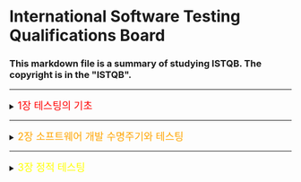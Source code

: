 # International Software Testing Qualifications Board

### This markdown file is a summary of studying ISTQB. The copyright is in the "ISTQB".

---
<details>
<summary> 
<font size="4em" color="red">
1장 테스팅의 기초
</font>
</summary>
<div>


<details>
<summary> 1.1 테스팅이란 무엇인가 ? </summary>
<div>

---
## 1.1 테스팅이란 무엇인가?
#### 품질을 평가하고, 운영 중 소프트웨어 장애의 발생 가능성을 줄이는 방법.
#### 다양한 활동을 포함하는 프로세스이며 테스트 실행(결과 확인 포함)은 그 많은 활동 중 하나일 뿐이다.
#### 동적 테스팅?
  - 테스트 대상 컴포넌트나 시스템을 실행하는 테스팅
#### 정적 테스팅?
  - 테스트 대상 컴포넌트나 시스템을 실행하지 않는 테스팅
#### 테스팅은 요구사항, 사용자 스토리, 그 외 명세의 베리피케이션(verification)에만 국한된 활동이 아니다.

---
### 1.1.1 목적
- 요구사항, 사용자 스토리, 설계 소스 코드 등과 같은 작업 산출물 평가에 의한 결함 예방
- 명시된 모든 요구사항이 충족되었는지 검증
- 테스트 대상의 완성 여부 확인과 사용자와 기타 이해관계자의 기대치대로 동작하는지 확인
- 테스트 대상의 품질 수준에 대한 자신감 획득
- 부적절한 소프트웨어 품질의 리스크 레벨 감소로 장애와 결함을 발견
- 이해관계자가 테스트 대상의 품질 수준을 결정하는 데에 필요한 충분한 정보 제공
- 계약/법률/규제 요구사항이나 표준의 준수 및 테스트 대상이 이러한 요구사항이나 표준을 준수하는지 확인

#### 참고
- 현재의 테스트 레벨과 사용하는 소프트웨어 개발 수명주기 모델에 따라 달라질 수 있다.
  - 목적
    - 컴포넌트 테스팅의 목적 중 하나는 내재되어 있는 결함을 최대한 조기에 가능한 많이 식별하고 수정하는 것일 수 있다.
    - 코드 커버리지를 높이는 것일 수도 있다.
    - 인수 테스팅의 주요 목적 중 하나는 시스템이 기대한 대로 동작하는지, 또 요구사항을 충족하는지 확인하는 것일 수 있다.
    - 특정 시점에 시스템을 배포하는 것에 대한 리스크 정보를 이해관계자에게 제공하는 것일 수 있다.

---
### 1.1.2 테스팅 vs 디버깅
#### 디버깅
- 소프트웨어 결함으로 인한 장애의 원인을 찾고 분석해서 수정하는 개발 활동
- 이후 실행되는 확인 테스팅에서 결함을 제대로 수정했는지 확인한다.
- 테스터가 초기 테스트와 마지막 확인 테스트를 담당하고 개발자는 디버깅 관련 컴포넌트 및 컴포넌트 통합 테스팅을 수행한다.
- 애자일 개발 및 소프트웨어 수명주기 모델에서는 디버깅과 컴포넌트 테스팅에 관여하기도 한다.

</div>
</details>

<details>
<summary> 1.2 테스팅이 왜 필요한가 ? </summary>
<div>

## 1.2 테스팅이 왜 필요한가 ?
#### 결함을 발견하고 또 발견된 결함을 수정하는 것은 컴포넌트나 시스템 품질에 기여하는 것이다.

#### 소프트웨어 테스팅이 계약/법적 요구사항이나 특정 산업 표준을 만족하기 위해 필요할수 있다.

---
### 1.2.1 성공을 위한 테스팅의 기여
- 적절한 테스트 기법을 적절한 테스트 전문성을 가지고 적절한 테스트 레벨과 개발 생명주기 단계에 적용하면, 소프트웨어와 시스템이 그런 문제를 안고 배포되는 경우를 줄일 수 있다.

---
### 1.2.2 품질 보증과 테스팅
#### 품질보증(QA)과 테스팅을 혼용해서 사용하는 경우가 많은데 어느정도 연관성이 존재하지만, 다른 개념이다.

#### 품질보증(QA)
- 적절한 품질 수준에 달성했는지 확신을 얻기 위해 적절한 프로세스를 준수하도록 하는 것에 초점을 두고 있다.
- 프로세스를 따를 경우, 해당 프로세스를 바탕으로 생성되는 작업 산출물의 품질은 더 월등한 경우가 많으며, 높은 작업 산출물 품질은 결함 예방에 도움이 된다.
- 결함의 원인을 찾아서 제거하기 위한 근본 원인 분석의 활용과 회고 회의의 결과를 적절하게 적용해서 프로세스를 개선하는 것도 중요한 사항들이다.
- 전반적인 프로세스의 올바른 수행 여부에 관심을 가지기 때문에 올바른 테스팅의 적용에도 관심을 가진다.

#### 테스팅 활동
- 전반적인 소프트웨어 개발 및 유지보수 프로세스의 일부이다.

---
### 1.2.3 오류, 결함, 장애
#### 요구사항을 도출하면서 범해진 오류는 요구사항 결함이 되며, 이런 결함은 프로그램 작성 시 오류를 일으켜 결국 코드 결함의 원인이 된다.

#### 대표적인 오류 발생 원인
- 시간적인 압박
- 사람의 실수
- 경험이나 기술 부족
- 프로젝트 참여자 간의 의사소통 문제
- 코드, 설계, 아키텍쳐의 복잡성, 사용하는 기술의 복잡도
- 시스템 내/외부 인터페이스 이해 부족이나 그 수가 많은 경우
- 새롭고 익숙하지 않은 기술

#### 장애는 코드 결함뿐만 아니라 환경 조건으로 인해 발생할 수 있다.
#### 테스트 결과가 기대한 것과 다르다고해서 무조건 장애가 있다고 볼 수 없다.

---
### 1.2.4 결함, 근본 원인, 결과
#### 결함의 근본원인은 해당 결함을 만들어낸 최초의 행동이나 조건을 말한다.
- 결함을 분석함으로써 근본 원인을 찾을 수 있으며, 차후 유사한 결함의 발생 가능성을 낮출 수 있다.
- 단 한 줄의 잘못된 코드로 인한 이자 지급 오류는 소비자 불만을 초래한다.
- 결함은 코드에 포함된 잘못된 계단식으며, 그것은 원인이 되는 최초 결함은 사용자 스토리의 모호성이다.

</div>
</details>


<details>
<summary> 1.3 테스팅의 7가지 원리</summary>
<div>

## 1.3 테스팅의 7가지 원리

---
### 1.3.1 테스팅은 결함이 존재함을 밝히는 활동이지, 결함이 없음을 밝히는 활동이 아니다.
- 테스팅은 소프트웨어에 발견되지 않은 결함의 존재 가능성을 줄일 수 있지만, 결함이 전혀 발견되지 않았다하더라도 해당 소프트웨어가 완벽하다는 뜻은 아니다.

---
### 1.3.2 완벽한 테스팅은 불가능하다.
- 완벽하게 테스트하고자 하기보다는 리스크 분석과 우선순위를 토대로한 테스트에 노력을 집중하는 것이 좋다.

---
### 1.3.3 조기 테스팅으로 시간과 비용을 절약할 수 있다.
- 초기부터 시작하는 테스팅을 시프트 레프트라고도 부른다.
- 소프트웨어 수명주기 초기부터 테스팅을 함으로써 나중에 큰 비용이 동반되는 수정을 줄이거나 없앨 수 있다.

---
### 1.3.4 결함은 집중된다.
- 예상 결함 집중 영역과 테스트와 운영 중 실제로 관측한 결함 집중 영역은 리스크 분석의 주요 입력값으로 사용된다.

---
### 1.3.5 살충제 패러독스에 유의하라
- 같은 테스트를 계속해서 반복 실행한다면, 결국 해당 테스트로는 결함을 더 이상 발견할 수 없게 된다.
  (살충제를 계속 사용하다 보면 결국 해충을 잡지 못하듯, 테스트도 반복하다 보면 결국 결함을 더 이상 찾지 못하게 된다.)
- 자동 리그레션 테스팅의 경우 리그레션 결함이 적다는 것을 의미할 수도 있다.

---
### 1.3.6 테스팅은 정황에 의존적이다.
- 테스팅은 정황에 따라 다르게 진행된다.
  - ex) 안전 최우선 산업에서 사용하는 제어 소프트웨어는 e-commerce 모바일 앱과는 다르게 테스트한다.
- 애자일 프로젝트에서는 테스팅은 순차적 소프트웨어 개발 수명주기 프로젝트에서의 테스팅과는 다르게 진행한다.

---
### 1.3.7 오류 부재는 궤변이다.
- 원리 1, 2에서 알 수 있듯이 원리 7은 불가능하다.
- 단순히 많은 결함을 발견하고 고쳤다고해서 시스템의 성공이 보장된다고 생각하는 것은 궤변(잘못된 믿음)이다.

</div>
</details>

<details>
<summary> 1.4 테스트 프로세스 </summary>
<div>

## 1.4 테스트 프로세스

### 정의: 설정한 목적의 달성 가능성을 높여주는 공통적인 테스트 활동 세트
- 주어진 상황에 맞는 구체적인 소프트웨어 테스트 프로세스는 다양한 변수에 따라 결정된다.

### 1.4.1 정황에 따른 테스트 프로세스
#### 조직의 테스트 프로세스에 영향을 줄 수 있는 정황 요소
- 사용 중인 소프트웨어 개발 수명주기 모델과 프로젝트 방법론
- 적용하고자 하는 테스트 레벨과 테스트 유형
- 제품 및 프로젝트 리스크
- 비지니스 도메인
- 다음과 같은 운영상의 제약사항
  - 예산과 자원
  - 일정
  - 복잡도
  - 계약 및 규제 요구사항
- 운영 정책과 프랙티스
- 준수해야 하는 내부 및 외부 표준

#### 테스트 프로세스의 일반적인 요소
- 테스트 활동과 작업
- 테스트 작업 산출물
- 테스트 베이시스와 테스트 작업 산출물 간의 추적성

#### 테스트 레벨과 유형에 상관없이, 테스트 베이시스에 대한 측정 가능한 커버리지 조건이 설정되어 있으면 매우 유용하다.
#### 커버리지 조건은 소프트웨어 테스트의 목적 달성 여부를 보여주는 활동의 주요 성능 지표(KPI, key performance indicator)로 사용하기 용이하다.

---
### 1.4.2 테스트 활동과 작업

#### 테스트 프로세스를 구성하는 주요 활동
- **테스트 계획**
  - 테스팅의 목적과 정황으로 인한 제약 사항을 고려해 테스트 목적을 달성하기 위해 필요한 접근법을 정의하는 활동을 포함한다.

- 테스트 모니터링과 제어
  - 테스트 모니터링: 테스트 계획에 정의된 테스트 모니터링 메트릭을 활용해 실제 진행 상황을 계획한 진척 상황과 지속적으로 비교하는 활동을 말한다.
  - 테스트 제어: 시간이 지나면서 업데이트될 수 있는 테스트 계획의 목적 달성을 위해 필요한 활동을 수행하는 것이다.
  - 특정 테스트 레벨에서 이루어진 테스트 실행의 종료 조건 평가
    - 명시된 커버리지 조건 대비 테스트 결과와 로그 확인
    - 테스트 결과와 로그를 기반으로 컴포넌트나 시스템의 품질 수준 평가
    - 추가 테스트 필요 여부 결정

- **테스트 분석**
  - 테스트 가능한 기능과 연관된 테스트 컨디션을 식별하기 위해 테스트 베이시스를 분석한다. 
  - 즉, 테스트 분석은 측정 가능한 커버리지 조건의 측면에서 "무엇을 테스트할지"를 결정하는 것이다.
  - 테스트 분석 주요 활동
    - 고려 중인 테스트 레벨에 적합한 테스트 베이시스 평가
    - 테스트 베이시스와 테스트 항목을 평가해서 다양한 형태의 결함 식별
    - 테스트할 기능과 기능 세트 식별
    - 테스트 베이시스를 평가하고 기능, 비기능, 구조 특성, 기타 비즈니스 기술 요소, 리스크 수준 등을 고려해서 각 기능에 대한 테스트 컨디션의 정의 및 우선순위 선정
    - 테스트 베이시의 개별 요소와 연관된 테스트 컨디션 간의 양방향 추적성 포착
  - 블랙박스, 화이트박스, 경험 기반 기법을 적용하면 주요 테스트 컨디션의 누락을 방지하고 더 정확하고 정밀한 테스트 컨디션 도출에 도움이 될 수 있다.
  - 분석의 결과로 테스트 차터의 테스트 목적으로 사용할 테스트 컨디션이 생성되는 경우도 있다.
  - 결함 식별은 큰 잠재적 이점이다.

- **테스트 설계**
  - 테스트 컨디션 기반으로 상위 수준 테스트 케이스, 상위 테스트 케이스 세트, 기타 테스트웨어를 생성한다.
  - 테스트 분석은 "무엇을 테스트할 것인가?"라는 질문에 답변하는 반면, 테스트 설계는 "어떻게 테스트할 것인가?"를 다루게 된다.

  - 주요 활동
    - 테스트 케이스와 테스트 케이스 세트 설계 및 우선순위 선정
    - 테스트 컨디션과 테스트케이스에 필요한 테스트 데이터 식별
    - 테스트 환경 설계와 필요한 인프라 및 도구 식별
    - 테스트 베이시스, 테스트 컨디션, 테스트 케이스 간의 양방향 추적성 설명

- **테스트 구현**
  - 테스트 구현 중 테스트 실행에 필요한 테스트웨어를 생성하고 완성하며, 테스트 케이스를 배치해서 테스트 프로시저를 만드는 것도 여기에 포함된다.
  - 테스트 구현은 "테스트를 실행하기 위해 필요한 모든 것이 갖춰져 있는가?"라는 질문에 답하는 활동이다.
  
  - 주요 활동
    - 테스트 프로시저의 개발과 우선순위 선정, 가능하다면 자동 테스트 스크립트 생성
    - 테스트 프로시저와 (있다면) 자동 테스트 스크립트로부터 테스트 스위트(test suite) 생성
    - 효과적인 테스트 실행이 가능하도록 테스트 스위트를 테스트 실행 일정 내에 배치 (5.2.4 절 참조)
    - 테스트 환경 구축, 가능하다면 테스트 하네스(test harness), 서비스 가상 현실화, 시뮬레이터, 기타 인프라 항목까지, 또 필요한 모든 사항을 제대로 구현했는지 확인
    - 테스트 데이터를 준비하고, 테스트 환경에 제대로 입력했는지 확인
    - 테스트 베이시스, 테스트 컨디션, 테스트 케이스, 테스트 프로시저, 테스트 스위트 서로 간의 양방향 추적성 검증과 업데이트 (1.4.4 절 참조)

  - 테스트 설계와 테스트 구현 작업은 합쳐지는 경우가 많다.
  - 탐색적 테스팅과 기타 경험 기반 테스팅 유형에서 테스트 설계와 구현이 테스트 실행의 일부로 이루어지거나 기록될 수 있다. 탐색적 테스팅은 테스트 분석에서 생성되는 테스트 차터를 기반으로 이루어질 수 있으며, 탐색적 테스트는 설계되고 구현되면서 바로 실행된다 (4.4.2 절 참조)

- **테스트 실행**
  - 테스트 스위트를 테스트 실행 일정에 따라 실행한다.
  - 주요 활동
    - 테스트 항목, 테스트 대상, 테스트 도구, 테스트웨어 등의 고유번호와 버전 기록
    - 테스트를 수동으로 혹은 테스트 실행 도구를 활용해서 실행
    - 기대 결과와 실제 결과 비교
    - 이상 현상을 분석해 원인 파악
    - 관찰한 장애를 기반으로 결함 보고
    - 테스트 실행 결과 기록
    - 이상 현상 때문에 취득한 활동의 결과로 인해 또는 계획된 테스팅의 일부로 테스트 활동 반복
    - 테스트 베이시스, 테스트 컨디션, 테스트 케이스, 테스트 프로시저, 테스트 결과 간의 양방향 추적성 검증과 업데이트

- **테스트 완료**
  - 완료한 테스트 활동에서 데이터를 수집해서 경험, 테스트웨어, 기타 관련 정보를 축적하는 활동이다.
  - 소프트웨어 시스템을 릴리스 했을 때, 테스트 프로젝트를 완료했을 때, 애자일 반복주기가 끝났을 때, 특정 테스트 레벨을 완료했을 때, 또는 유지보수 릴리스를 완료했을 때와 같은 프로젝트 마일스톤 시점에서 일어난다.
  - 주요 활동
    - 모든 결함 보고 처리를 완료했는지, 테스트 실행 후 해결되지 않은 모든 결함에 대해 수정 요청서 또는 프로젝트 백로그 항목을 생성했는지 확인
    - 이해관계자에게 전달할 테스트 요약 보고서 생성
    - 차후 재사용을 위해 테스트 환경, 테스트 인프라, 기타 테스트웨어의 마무리 및 보관
    - 테스트웨어를 유지보수팀, 다른 프로젝트팀, 그것을 활용할 수 있는 기타 이해관계자 등에게 인계
    - 완료한 테스트 활동을 통해 얻은 교훈을 분석해서 향후 반복주기, 릴리스, 또는 프로젝트를 위해 수정해야 하는 사항 판단
    - 테스트 프로세스 성숙도 개선을 위해 수집된 정보 활용

---
### 1.4.3 테스트 작업 산출물
#### 테스트 계획 작업 산출물
- 지속적, 장기적으로 생성되는 테스트 진행 현황 보고서와 다양한 테스트 완료 마일스톤에서 생성되는 테스트 요약 보고서와 같은 여러 형태의 테스트 보고서를 포함한다.
- 모든 테스트 보고서는 작성일 기준 테스트 진행 상황 관련 필요한 정보를 독자에게 제공해야 한다. (테스트 실행 결과가 나오면 그것에 대한 요약도 포함해야 한다.)
- 테스트 모니터링과 제어 작업 산출물은 작업 완료, 리소스 할당과 사용, 공수 등과 같이 프로젝트 관리에서 관심을 가지는 사항에 대해서도 다루어야 한다.
- 5.3 절에서 상세히 다루고 있다.

#### 테스트 분석 작업 산출물
- 이상적으로는 각 테스트 컨디션과 그것이 커버하는 테스트 베이시스 요소와의 양방향 추적성이 성립되어 있어야 한다.
- 탐색적 테스팅에서는 테스트 분석 중 테스트 차터를 생성할 수 있다.
- 테스트 분석에서 테스트 베이시스의 결함을 발견, 보고할 수 있다.

#### 테스트 설계 작업 산출물
- 테스트 분석에서 정의한 테스트 컨디션을 실행할 수 있는 테스트 케이스와 테스트 케이스 세트가 만들어진다.
- 이상적으로는 각각의 테스트 케이스와 그것이 커버하는 테스트 컨디션 간의 양방향 추적성이 성립되어 있어야 한다.
- 결과물
  - 필요한 테스트 데이터의 설계나 식별
  - 테스트 환경 설계
  - 인프라와 도구의 식별

#### 테스트 구현 작업 산출물
- 산출물
  - 테스트 프로시저와 이 프로시저의 배열
  - 테스트 스위트
  - 테스트 실행 일정

- 이상적인 상황에서는 테스트 구현이 끝나면, 테스트 케이스와 테스트 컨디션을 통해 테스트 프로시저와 테스트 베이시스
개별 요소 간의 양방향 추적성을 확인함으로써 테스트 계획에서 정의한 커버리지 조건의 달성 여부를 확인할 수 있다.
- 테스트 구현이 도구를 사용하거나 도구로 생성되는 작업 산출물을 포함하는 경우도 있다.
- 테스트 구현의 결과로 테스트 데이터와 테스트 환경을 구현 및 검증할 수도 있다.
- 테스트 데이터는 테스트 케이스의 입력값과 기대 결과값에 확정값을 할당하는 데 사용한다.
  (해당 값의 사용에 대한 세부적인 지침으로 이렇게 확정된 값은 상위 수준 테스트 케이스를 실행 가능한 하위 수준 테스트 케이스로 변화시킨다.
  테스트 대상의 다른 릴리스에 대해 같은 상위 수준 테스트 케이스를 실행할 경우 다른 테스트 데이터를 사용할 수 있다. 확정된 데이터에 대한 확정 기대 결과값은 테스트 오라클을 통해 식별할 수 있다.)
- 테스트 분석에서 정의한 테스트 컨디션은 테스트 구현 중 추가로 개선할 수 있다.

#### 테스트 실행 작업 산출물
- 산출물
  - 개별 테스트 케이스나 테스트 프로시저의 상태에 대한 문서
  - 결함 보고서
  - 테스팅에 사용한 테스트 항목, 테스트 대상, 테스트 도구, 테스트웨어 등에 대한 문서

- 이상적인 상황에서는, 테스트 실행이 끝나면 연관된 테스트 프로시저와의 양방향 추적성을 활용해서 테스트 베이시스 개별 요소의 상태에 대해 판단하고 보고할 수 있다.
- 커버리지 조건 충족 여부를 검증할 수 있으며, 테스트 결과를 이해관계자가 이해할 수 있는 형태로 보고할 수 있다.

#### 테스트 완료 작업 산출물
- 산출물
  - 테스트 요약 보고서
  - 차후 프로젝트나 반복주기의 개선을 위한 액션 아이템
  - 수정 요청서 혹은 제품 백로그 항목
  - 완성된 테스트웨어 등

---
### 1.4.4 테스트 베이시스와 테스트 작업 산출물 간의 추적성
#### 테스트 작업 산출물과 그 작업 산출물의 명칭은 매우 다양하다.
#### 비록 그렇다하더라도 효과적인 테스트 모니터링과 제어를 구현하기 위해서는 테스트 프로세스 전반에 걸쳐 테스트 베이시스의 개별 요소 및 해당 요소와 연관된 다양한 테스트 작업 산출물 간의 추적성을 확립하고 유지하는 것이 중요하다.
#### 좋은 추적성은 커버리지에 대한 평가를 가능하게 할 뿐만 아니라 아래와 같은 장점도 제공한다.
- 수정으로 인한 영향 평가
- 테스팅에 대한 감시
- IT 통제 조건 충족
- 테스트 베이시스 개별 요소의 상태에 대한 정보를 포함함으로써 테스트 진행 상황 보고서와 테스트 요약 보고서를 좀 더 쉽게 이해할 수 있다.
- 테스팅의 기술적인 내용을 이해관계자가 이해할 수 있는 형태로 전달한다.
- 비즈니스 목표 대비 제품 품질, 프로세스 역량, 프로젝트 진행 상황 등을 평가할 수 있는 정보를 제공한다.

</div>
</details>


<details>
<summary> 1.5 테스팅의 심리학 </summary>
<div>

## 1.5 테스팅의 심리학
### 소프트웨어 테스팅을 포함한 소프트웨어 개발은 사람이 하는 일이다.
### 따라서, 인간 심리학은 소프트웨어 테스팅에 중요한 영향을 미친다.

---
### 1.5.1 인간 심리학과 테스팅
#### 테스터와 테스트 관리자는 결함, 장애, 테스트 결과, 테스트 진행 상황, 리스크 등을 효과적으로 전달하기 위해, 또는 동료와 긍정적인 관계를 구축하기 위해 좋은 대인 관계 기술을 가질 필요가 없다.

#### 의사 소통을 더 잘할 수 있는 방법에 대한 예제
- 다툼 보다는 협력
- 테스팅의 이점을 강조
- 테스트 결과와 기타 발견 사항을 중립적이면서 사실에 기반을 둔 방법으로 전달해야 한다.
- 결함이 발생한 항목을 제작한 사람을 비판해서는 안 된다.
- 객관적이고 사실에 기반을 둔 결함 보고서와 리뷰 결과서를 작성하라
- 상대방이 어떤 느낌을 받을지, 또 해당 정보에 대해 부정적으로 반응하는 이유가 뭔지를 이해하려고 해야 한다.
- 상대방이 전달받을 내용을 이해했는지, 또 반대로 상대방이 하고자 하는 말을 제대로 이해했는지 확인하라.

#### 테스터는 개인의 성향은 최대한 배제하고 이런 목표와 부합하려고 하는 자세가 매우 중요하다.

---
### 1.5.2 테스터와 개발자의 사고방식
#### 테스팅의 목적은 제품에 대한 벨리데이션과 베리피케이션, 릴리스 전 결함 발견 등으로 다양한데, 목적이 다르기 때문에 필요한 사고 방식도 다르다. 이런 사고방식을 적절히 조합해서 사용하면 더 높은 수준의 제품 품질을 달성할 수 있다.

#### 테스터는 호기심, 전문적 비평(professional pessimism) 능력, 비판적 시각, 세밀한 것에 주목하는 태도, 긍정적인 의사소통과 관계 수립에 대한 동기 등의 사고방식을 가지고 있어야 한다. 이 테스터의 사고방식은 테스터가 경험을 쌓아감에 따라 점차 확대되고 성숙해지는 경향을 가지고 있다.

#### 개발자의 사고방식에도 테스터의 사고방식과 같은 요소가 일부 있을 수 있지만, 성공적인 개발자는 해결책을 설계하고 구축하는 데 더 관심을 기울이며 그런 해결책에 무슨 문제가 있는 지에 대해 관심을 가지는 경우는 많지 않다. 또한 확증 편향때문에 자신이 만든 오류에 대해 인지하기 어렵다.

</div>
</details>

</div>
</details>

---
<details>
<summary>
<font size="4em" color="orange">
2장 소프트웨어 개발 수명주기와 테스팅
</font>
</summary>
<div>


<details>
<summary> 2.1 소프트웨어 개발 수명주기 모델 </summary>
<div>

---
## 2.1 소프트웨어 개발 수명주기 모델
### 2.1.1 소프트웨어 개발과 소프트웨어 테스팅
#### 소프트웨어 개발 수명주기 모델을 잘 이해하는 것은 테스터의 중요한 역할이다 !

#### 소프트웨어 개발 수명주기 모델에 적용하기 좋은 테스팅의 특성
- 모든 개발 활동은 그에 상응하는 테스트 활동이 있다.
- 각 테스트 레벨은 그 레벨에 맞는 구체적인 목적을 가진다.
- 주어진 테스트 레벨에 맞는 테스트 분석과 설계는 상응하는 개발 활동이 이루어지고 있는 동안 시작해야 한다.
- 테스터가 요구사항과 설계의 정의와 개선을 위한 대화에 참여하고, 작업 산출물의 초안이 나오는 즉시 리뷰에 참여한다.

#### 시간과 비용을 절약할 수 있다는 테스트 원리에 따라, 테스트 활동은 수명주기 초반에 시작해야 한다.

#### 대표적인 소프트웨어 개발 수명주기 모델을 아래와 같이 분류하고 있다.
- `순차적 개발 모델`
  - 소프트웨어 개발 프로세스를 1차원적 선형의 순자적 활동으로 설명한다. (개발 프로세스의 모든 단계는 이전 단계가 완료될 때 시작되어야 한다.)
  - 완성된 기능 세트를 포함한 소프트웨어를 배포할 수 있지만, 일반적으로 이해관계자와 사용자에게 배포하기까지 몇 개월 또는 몇 년이 걸린다.
  - **폭포수 모델**에서는, 개발 활동이 순차적으로 이루어진다. 이 모델에서의 테스트 활동은 모든 개발 활동을 완료한 후에 이루어진다.
  - 폭포수 모델과는 다르게, V-모델은 테스팅을 초기에 시작하면 좋다는 원리를 토대로 테스트 프로세스를 전반적인 개발 프로세스에 통합한다.
  - **V-모델**은 대응하는 각 개발 단계에 테스트 레벨을 부여함으로써, 조기 테스팅을 좀 더 적극적으로 구현하고 있다.

- `반복적 점진적 개발 모델`
  - 요구사항 정의, 시스템의 설계, 구축, 테스팅을 조각으로 나눠서 진행한다.
  - 소프트웨어 기능은 점진적으로 늘어나게 된다. (이런 증분의 크기는 다양하게 설정할 수 있다.)
  - 기능 증분은 사용자 인터페이스 화면이나 신규 문의 옵션에 생기는 변경 하나만큼 작을 수 있다.
  - **대표적인 예**
  
  | 프로세스명       | 반복주기                                                                             | 기능증분                                        |
  |-------------|----------------------------------------------------------------------------------|---------------------------------------------|
  | 레셔널 통합 프로세스 | 상당히 긴 편(2, 3 개월)                                                                 | 상당히 큼                                       |
  | 스크럼         | 상당히 짧은 편 (몇 시간, 며칠, 또는 몇 주)                                                      | 작음(몇 가지 개선 사항 혹은 2, 3개의 신규 기능)              |
  | 칸반          | 고정된 경우와 않은 경우가 있으며, 각 반복주기는 완료 후 하나의 개선 사항이나 기능을 전달하거나 몇 개의 기능을 묶어 한번에 전달할 수 있음. | -                                           |
  | 나선형         | -                                                                                | 실험적인 증분을 생성 (일부는 차후 개발 과정에서 상당 부분 수정 or 폐기) |

  - 이런 방법을 사용하면 점진적으로 커지는 시스템을 만들 수 있으며, 해당 시스템은 최종 사용자에게 기능별, 반복주기별, 아니면 좀 더 전통적인 주요 릴리스 단위로 릴리스할 수 있다.

---
### 2.1.2 정황에 따른 소프트웨어 개발 수명주기 모델
#### 프로젝트 정황과 제품 특성에 따라 선택하고 적용해야 한다.

#### 프로젝트의 목표, 개발 대상 제품 유형, 비즈니스 특성, 식별된 제품 및 프로젝트 리스크 등을 기반으로 적합한 소프트웨어 개발 모델을 선택할 필요가 있다.

#### 프로젝트 정황에 따라 테스트 레벨과 테스트 활동을 조합하거나 조정해야 할 경우가 존재한다.

#### 소프트웨어 개발 수명주기 모델 자체도 조합할 수 있다.
- 예를들어, 백엔드 시스템과 그것의 통합에 대한 개발과 테스팅에는 V-모델을 사용하고, 프론트엔드 사용자 인터페이스 기능의 개발과 테스트에는 애자일 개발 모델을 사용할 수 있다.

#### 다수의 다양한 오브젝트로 구성된 사물인터넷 시스템에서는 보통 오브젝트 별로 다양한 소프트웨어 개발 수명주기 모델을 적용한다. 

#### 소프트웨어 개발 모델이 프로젝트 및 제품 특성의 맥락에 맞게 조정되어야 하는 이윤는 다음과 같다.
- 시스템의 제품 리스크의 차이 (복잡하거나 간단한 프로젝트)
- 많은 사업부가 프로젝트나 프로그램의 일부일 수 있다. (순차적 및 애자일 개발의 조합)
- 제품의 짧은 출시 기간 (테스트 레벨에서 테스트 유형의 통합 및 테스트 레벨 병합)

</div>
</details>

<details>
<summary> 2.2 테스트 레벨 </summary>
<div>

## 2.2 테스트 레벨
#### 정의: 함께 분류되고 관리되는 테스트 활동의 집합
#### 개별 단위(unit)나 컴포넌트에서부터 완성된 시스템이나 경우에 따라서는 시스템의 시스템까지 해당 개별 레벨의 소프트웨어와 관련해 실행되는 전체 테스트 프로세스의 하나의 사례

#### 테스트 레벨
- 컴포넌트 테스팅
- 통합 테스팅
- 시스템 테스팅
- 인수 테스팅

#### 특성(기준)
- 구체적인 목적
- 테스트 케이스를 도출하기 위해 참고하는 테스트 베이시스
- 테스트 대상 (즉, 테스트 되고 있는 것)
- 일반적인 결함과 장애
- 구체적인 접근법과 역할

---
### 2.2.1 컴포넌트 테스팅
#### 컴포넌트 테스팅의 목적
- 개별적으로 테스팅할 수 있는 컴포넌트에 초점을 맞춘다.
- 목적
  - 리스크 완화
  - 컴포넌트의 기능과 비기능 동작이 설계 및 명세와 일치하는지 여부 판단
  - 컴포넌트 품질 수준에 대한 자신감 획득
  - 컴포넌트에 존재하는 결함 발견
  - 다음 단계로의 결함 전이 방지

#### 경우에 따라, 특히 코드 변경이 지속해서 이루어지는 점진적 반복적 개발 모델(ex, 애자일)에서는 수정으로 인해 기존 컴포넌트가 손상되지 않았다는 확신을 얻는 데 자동 컴포넌트 리그레션 테스트가 중요한 역할을 한다.

#### 컴포넌트 테스팅은 소프트웨어 개발 수명주기 모델과 시스템에 따라 개별적으로 이루어지는 경우가 많으며, 그럴 경우 오브젝트, 서비스 가상화, 하네스, 스텁, 드라이버 등이 필요할 수있다. 

#### 테스트 베이시스
- 산출물
  - 상세 설계
  - 코드
  - 데이터 모델
  - 컴포넌트 명세

#### 테스트 대상
- 대상
  - 컴포넌트, 단위, 모듈
  - 코드 및 데이터 구조
  - 클래스
  - 데이터베이스 모듈

#### 대표적인 결함과 장애
- 결함 및 장애
  - 잘못된 기능
  - 데이터 흐름 문제
  - 잘못된 코드 및 논리

---
### 2.2.2 통합 테스팅
#### 통합 테스팅의 목적
- 컴포넌트나 시스템 간의 상호작용에 초점을 맞춰서 진행한다.
- 목적
  - 리스크 완화
  - 인터페이스와 기능과 비기능 동작이 설계 및 명세와 일치하는지 여부 판단
  - 인터페이스 품질 수준에 대한 자신감 획득
  - 결함 발견
  - 다음 단계로의 결함 전이 방지

#### 컴포넌트 테스팅과 마찬가지로, 자동 통합 리그리션 테스트를 수행하여 수정으로 인해 기존 인터페이스, 컴포넌트 시스템 등이 손상되지 않았다는 확신을 얻는 경우가 있다.

#### `컴포넌트 통합 테스팅`
- 통합된 컴포넌트 간의 상호운용성과 인터페이스에 초점을 맞춘다. 컴포넌트 통합 테스팅은 컴포넌트 테스팅 후 수행하며 자동화하는 경우가 많다.
- 반복적 점진적 개발에서는 컴포넌트 통합 테스트를 지속적으로 통합 프로세스의 일부로 수행한다.

#### `시스템 통합 테스팅`
- 시스템, 패키지, 마이크로 서비스간의 상호운용성과 인터페이스에 초점을 맞춘다.
- 기존 컴포넌트와의 상호운용 혹은 인터페이스를 커버하기도 한다. (이 경우 개발 조직이 외부 인터페이스를 제어하지 않으므로 테스팅에 여러 가지 어려움을 겪을 수 있다.)
- 시스템 테스팅 후 또는 진행중인 시스템 테스팅 활동과 병행해서 수행할 수 있다.

#### 테스트 베이시스 (통합 테스팅)
- 산출물
  - 소프트웨어 및 시스템 설계
  - 시퀀스 다이어그램
  - 인터페이스 및 통신 프로토콜 명세
  - 유스케이스
  - 컴포넌트나 시스템 레벨의 아키텍처
  - 워크플로우
  - 외부 인터페이스 정의서

#### 테스트 대상 (통합 테스팅)
- 대상
  - 서브시스템
  - 데이터베이스
  - 인프라
  - 인터페이스
  - APIs
  - 마이크로서비스

#### 일반적인 결함과 장애 (컴포넌트 테스팅)
- 결함과 장애
  - 잘못된 데이터, 누락된 데이터, 잘못된 데이터 인코딩
  - 잘못된 인터페이스 콜 순서나 타이밍
  - 인터페이스 불일치
  - 컴포넌트 간의 통신 장애
  - 컴포넌트 간의 통신 실패처리 누락 및 오류
  - 컴포넌트 간 주고 받은 데이터의 의미, 단위, 경계에 대한 잘못된 가정

#### 반적인 결함과 장애 (시스템 통합 테스팅)
- 결함과 장애
  - 시스템 간의 일관적이지 않은 메시지 구조
  - 잘못된 데이터, 누락된 데이터, 잘못된 데이터 인코딩
  - 인터페이스 불일치
  - 시스템 간의 통신 장애
  - 시스템 간의 통신 실패 처리 누락 및 오류
  - 시스템 간 주고 받는 데이터의 의미, 단위, 경계에 대한 잘못된 가정
  - 필수 보안 규정 준수 실패

---
### 2.2.3 시스템 테스팅
#### 시스템 테스팅의 목적
- 전체 시스템 또는 제품의 동작이나 능력에 관심을 가지며, 시스템이 수행할 엔드-투-엔드 작업과 
그런 작업을 수행할 때 나타나는 비기능 동작을 고려하는 경우가 많다.
- 목적
  - 리스크 완화
  - 시스템의 기능/비기능 동작이 설계 및 명시된 대로 이루어지는지 검증
  - 완성된 시스템이 기대한 대로 동작하는지 확인
  - 전체 시스템 품질에 대한 자신감 획득
  - 결함 발견
  - 결함이 상위 테스트 레벨이나 생산 단계로의 전이 방지

#### 테스트 베이시스
- 산출물
  - 시스템 및 소프트웨어 요구사항 명세 (기능/비기능)
  - 리스크 분석 보고서
  - 유스케이스
  - 에픽과 사용자 스토리
  - 시스템 동작 모델
  - 상태 다이어그램
  - 시스템 및 사용자 메뉴얼

#### 테스트 대상
- 대상
  - 애플리케이션
  - 하드웨어/소프트웨어 시스템
  - 운영 시스템
  - 테스트 대상 시스템
  - 시스템 설정과 설정 데이터

#### 일반적인 결함과 장애
- 잘못된 연산
- 시스템의 잘못되거나 예상하지 못한 기능/비기능 동작
- 시스템 내 잘못된 제어 및 데이터 흐름
- 앤드-투-앤드 기능 작업 수행 실패
- 시스템 환경에서 시스템의 정상 작동 실패
- 시스템 및 사용자 메뉴얼대로의 시스템 동작 실패

---
### 2.2.4 인수 테스팅
#### 인수테스팅의 목적
- 시스템 테스팅과 마찬가지로 인수 테스팅도 전체 시스템 또는 제품의 동작이나 능력에 초점을 두고 진행하는 경우가 많다.
- 목적
  - 전체 시스템의 품질에 대한 자신감 획득
  - 완성된 시스템이 기대한 대로 동작하는지 확인
  - 시스템의 기능/비기능 동작이 명세대로 동작하는지 검증

#### 인수테스팅 결과로 시스템을 배포하거나 고객이 사용할 준비가 어느정도 되었는지 평가할 수 있는 정보를 만들 수 있다.
#### 인수 테스팅 중 결함이 발견될 수 있지만, 결함 발견 목적이 아닌 경우가 많으며, 인수 테스팅에서 결함이 발견되면 심각한 프로젝트 리스크로 인식하는 경우가 많다.
#### 인수 테스팅으로 법적 규정 요구사항이나 표준을 만족할 수 있다.

#### 대표적인 유형
- 사용자 인수 테스팅
- 운영 인수 테스팅
- 계약 및 인수 테스팅
- 알파 및 베타 테스팅

---
#### 1. 사용자 인수 테스팅
- 정의: 일반적으로 실제 또는 시뮬레이션된 운영 환경에서 예정된 사용자가 사용하기에 적합한지에 대하여 초점을 둔다.
- 목적: 사용자가 요구사항을 충족하면서 최소한의 어려움, 비용, 리스크 등으로 비즈니스 프로세스를 수행할 수 있다는 자신감을 획득하는 것이다.

#### 2. 운영 인수 테스팅
- 정의: 운영자 또는 시스템 관리 직원에 의해 수행되는 시스템 인수 테스팅은 생산 환경에서 이루어지는 경우가 많다.
- 포함되는 것들
  - 백업 및 복원 테스팅
  - 설치, 삭제, 업그레이드
  - 사용자 관리
  - 유지보수 작업
  - 데이터 로딩 및 이관 작업
  - 보안 취약점 확인
  - 성능 테스팅

#### 3. 계약 및 규제 인수 테스팅
- 정의: 주문 개발 소프트웨어의 생산을 위한 계약서에 명시된 인수 조건을 가지고 수행한다. (독립적인 테스터가 수행하는 경우가 많다.)
- 목적: 계약이나 규제 준수에 대한 자신감 획득

#### 4. 알파 및 베타 테스팅
- 알파 테스팅: 개발 조직의 현장에서 개발팀이 아닌 신규 혹은 기존 고객이나 운영자, 독립적 테스트팀이 수행한다.
- 베타 테스팅: 신규 혹은 기존 고객이나 운영자가 자신의 환경에서 수행한다.
- 목적
  - 신규 혹은 기존 고객이나 운영자가 시스템을 일반적인 조건과 운영 환경에서 사용해 자신의 목적을 최소한의 어려움, 비용, 리스크 등으로 완수할 수 있다는 자신감을 획득하는 것이다. 
  - 시스템을 사용할 조건 및 환경과 관련된 결함의 발견


#### 데이터 베이시스
- 산출물
  - 비즈니스 프로세스
  - 사용자 또는 비즈니스 요구사항
  - 규제, 법적 계약, 표준
  - 유스케이스 및 사용자 스토리
  - 시스템 요구사항
  - 시스템 및 사용자 문서
  - 설치 절차
  - 리스크 분석 보고서

- 테스트 케이스를 도출하기 위한 테스트 베이시스의 산출물
  - 백업 및 복원 절차
  - 긴급 복구 절차
  - 비기능 요구사항
  - 운영 문서
  - 배포 및 설치 지침
  - 성능 목표
  - 데이터베이스 패키지
  - 보안 표준 또는 규정

#### 일반적인 테스트 대상
- 테스트 대상 시스템
- 시스템 설정과 설정 데이터
- 완전히 통합된 시스템의 비즈니스 프로세스
- 복원 시스템이나 비즈니스 연속성 및 긴급 복구 테스팅을 위한 한 사이트
- 운영 및 유지보수 프로세스
- 양식
- 보고서
- 기존 및 전환된 생산 데이터

#### 일반적인 결함과 장애
- 비즈니스나 사용자 요구사항을 충족하지 못하는 시스템 워크플로우
- 잘못 구현된 비즈니스 규칙
- 계약 혹은 규제 요구사항을 충족하지 못하는 시스템
- 보안 취약성, 많은 부하가 걸렸을 때, 성능 효율성 저하, 지원 대상 플랫폼상에서의 잘못된 운영 등과 같은 비기능 장애

#### 인수 테스팅은 순차적 개발 수명주기의 마지막 테스트 레벨로 여겨지는 경우가 많지만, 다음과 같이 다른 시점에서 이루어지는 경우도 있다.
- 상용 소프트웨어 제품에 대한 인수테스팅은 그것이 설치되거나 통합될 때 이루어진다.
- 신규 기능 개선 사항에 대한 인수 테스팅은 시스템 테스팅 전에 이루어질 수 있다.

</div>
</details>


<details>
<summary> 2.3 테스트 유형 </summary>
<div>

## 2.3 테스트 유형
#### 정의: 특정 테스트 목적을 위해 소프트웨어 시스템이나 시스템의 일부 특성을 테스트하는 활동의 집합
#### 목적
- 완전성, 정확성, 적합성 등과 같은 기능 품질 특성 평가
- 신뢰성, 성능 효율성, 보안성, 호환성, 사용성 등과 같은 비기능 품질 특성 평가
- 컴포넌트나 시스템의 아키텍쳐 및 구조가 정확하고 완전하며 명시된 것과 일치하는지 평가
- 수정의 효과 평가

---
### 2.3.1 기능 테스트
#### 시스템이 수행해야 하는 기능을 평가하기 위한 테스트를 포함한다.
#### 기능이란 ? 시스템이 해야하는 그 "무엇" !
- 모든 테스트 레벨에서 수행해야 하지만, 각 레벨에서의 관심사항이 다를 수 있다.
- 소프트웨어 동작을 보기 때문에 컴포넌트나 시스템의 기능에 대한 테스트 컨디션과 테스트 케이스 도출을 위해 블랙박스 기법을 활용할 수 있다.
- 얼마나 철저하게 수행됐는지 기능 커버리지를 통해 측정할 수 있다.

#### 기능 커버리지 ? 어떤 기능이 테스트에 의해 어느 정도 실행됐는지를 뜻하며, 커버되고 있는 요소 유형에 대한 백분율로 표기된다.

---
### 2.3.2 비기능 테스트
#### 사용성, 성능 효율성 또는 보안성과 같은 시스템의 특성을 평가!!
#### 비기능 테스트란 ? 시스템이 "얼마나 잘" 동작하는지에 대한 테스팅을 말한다.
- 모든 테스트 레벨에서 수행할 수 있고, 수행해야 한다.
- 가능한 초반에 수행하는 것이 좋다.
- 블랙박스 기법은 비기능 테스트를 위한 테스트 컨디션과 테스트 케이스를 도출하는 데 사용할 수 있다.
- 비기능 커버리지를 사용해서 측정할 수 있다.

#### 비기능 커버리지 ? 특정 비기능 요소가 테스트로 어느 정도 실현됐는지 말해주며 커버하고 있는 요소 유형에 대한 백분율로 표기된다.

---
### 2.3.3 화이트박스 테스팅
#### 시스템의 내부 구조나 구현을 기반으로 테스트를 도출한다. (내부 구조: 코드, 아키텍쳐, 워크플로우, 데이터플로우 등)
#### 화이트박스 테스팅이 얼마나 철저하게 이루어졌는지는 구조 커버리지를 통해 측정할 수 있다.
#### 구조 커버리지란 ? 특정 구조 요소가 테스트에 의해 어느 정도 실행됐는지를 말하며, 커버하고 있는 요소 유형에 대한 백분율로 표기한다.

#### 컴포넌트 테스팅 레벨에서 얘기하는 코드 커버리지 ? 컴포넌트 코드 중 테스트된 비율
- 컴포넌트의 실행 가능한 구문 중 테스트된 비율이나 결정 결과값 중 테스트된 비율 등 코드의 여러 가지 측면으로 측정될 수있다.
- 이와 같은 유형의 커버리지를 합쳐서 코드 커버리지라고 한다.
- 컴포넌트 간의 인터페이스와 같은 시스템의 아키텍처를 기반으로 화이트박스 테스팅을 수행할 수 있다.
- 구조 커버리지를 인터페이스 중 테스트된 비율의 측면에서 측정할 수 있다.


---
### 2.3.4 변경 관련 테스팅
#### 시스템이 변경되면, 해당 변경이 결함을 제대로 수정했는지, 기능을 올바르게 구현했는지 또 예상하지 못한 부작용이 발생하지 않았는지 확인하기 위한 테스팅을 수행할 필요가 있다.

#### 확인 테스팅
- 결함 수정에 필요한 변경을 커버하기 위해 소프트웨어를 대상으로 새로운 테스트를 수행할 수도 있다.
- 최소한 결함으로 발생했던 장애의 재현 절차를 새로운 소프트웨어 버전에서 실행해볼 필요가 있다.
- 확인 테스팅의 목적은 원래 제대로 결함을 수행했는지 확인하는 것이다.

#### 리그레션 테스팅
- 변경에는 운영 시스템이나 데이터베이스 관리 시스템의 신규 버전 등과 같은 환경에 대한 변경도 포함한다.
- 이런 의도하지 않은 부작용을 리그레션이라 부른다.
- 정의: 이런 의도하지 않은 부작용을 발견하기 위해 수행하는 것이다.

#### 확인 테스팅 & 리그레션 테스팅은 모든 테스트 레벨에서 수행 가능하다.

#### 반복적 점진적 개발 수명주기(ex, 애자일)에서는 신규기능, 기존 기능에 대한 변경, 코드 리팩토링 때문에 코드에 잦은 변경이 가해지고 결국 변경 관련 테스팅이 필요하다.
#### 시스템이 진화하는 특성 때문에 확인 및 리그레션 테스팅이 중요한데, 개별 오브젝트가 자주 업데이트되거나 교체되는 사물인터넷 시스템에서는 더욱 중요하다.

#### 리그레션 테스트 스위트 ? 여러번 반복 수행되며 대개는 서서히 변화하기 때문에 리그레션 테스팅은 자동화에 적합하다. 이런 테스트의 자동화는 프로젝트 초반에 시작해야 한다.

---
### 2.3.5 테스트 유형과 테스트 레벨 (예제)

| 구분         | 기능 테스트                                                    | 비기능 테스트                                                           | 화이트박스 테스트                                                          |변경 관련 테스트|
|------------|-----------------------------------------------------------|-------------------------------------------------------------------|--------------------------------------------------------------------|-|
| 컴포넌트 테스팅   | 컴포넌트가 복잡한 이자 계산을 어떻게 하는지를 기반으로 설계                         | 복잡한 전체 이자 계산을 수행하기 필요한 CPU 사이클(cycle) 횟수를 평가하기 위해 성능 테스트 설계       | 금융 계산을 수행하는 모든 컴포넌트에 대한 완벽한 구문 및 결정 커버리지를 달성하기 위한 테스트 설계           |각 컴포넌트를 위한 자동 리그레션 테스트가 구축되고 지속적인 통합 프레임워크에 포함|
|컴포넌트 통합 테스팅|                                                           |                                                                   |브라우저 인터페이스의 각 화면이 다음 화면과 비즈니스 로직을 기반으로 데이터를 어떻게 전달하는지 확인하기 위한 테스트 설계|인터페이스 관련 결함 수정이 코드 저장소에 체크인(check-in)됐을 때 해당 수정을 확인하기 위한 테스트 설계|
| 시스템 테스팅    | 사용자 인터페이스에서 포착하는 계정정보가 어떻게 비즈니스 로직으로 전달되는지를 기반으로 설계       | 보이는 화면이 모든 지원 대상 브라우저와 모바일 기기에서 제대로 동작하는지 확인하기 위한 이식성 테스트 설계      | 신용 한도 신청 도중 순차적으로 거치게 되는 웹페이지를 커버하기 위한 테스트 설계                                                                   |특정 워크플로우에 속하는 화면 중 하나만 변경되더라도 해당 워크플로우에 대한 모든 테스트 실행|
| 시스템 통합 테스팅 | 시스템이 외부 마이크로서비스를 사용해서 계좌 소유주의 신용 점수를 확인하는 방법을 기반으로 테스트 설계 | 신용 점수 마이크로서비스가 응답하지 않을 때 시스템의 강건성(robustness)을 평가하기 위한 신뢰성 테스트 설계 | 신용 점수 마이크로서비스로 보내는 모든 조회(inquiry) 유형을 실행하기 위한 테스트 설계 |신용 점수 마이크로서비스에 대한 지속적인 개발의 일환으로 해당 마이크로서비스와 상호작용하는 애플리케이션에 대한 테스트를 매일 재실행|
| 인수 테스팅     | 은행이 신용 한도를 승인하거나 거절하는 방법을 기반으로 테스트 설계                     | 은행 신용 처리 인터페이스에 장애인의 접근성을 평가하는 사용성 테스트 설계                         | 은행 간 이체에서 지원하는 모든 금융 데이터 파일 구조와 값 범위를 커버하기 위한 테스트 설계|인수 테스팅에서 발견된 결함이 수정되면 기존에 불합격했던 모든 테스트를 재실행|


#### 위에서 모든 레벨에 모든 테스트 유형을 적용한 예제를 제공했지만, 모든 소프트웨어가 모든 레벨에 모든 테스트 유형을 적용해야 하는 것은 아니다.
#### 그러나 각 레벨에 가능한 테스트 유형을 수행하는 것이 중요하며, 특히 해당 테스트 유형이 처음으로 발생하는 첫 레벨에서 수행하는 것이 중요하다.

</div>
</details>

<details>
<summary> 2.4 유지보수 테스팅 </summary>
<div>

## 2.4 유지보수 테스팅
#### 유지보수의 일환으로 변경이 이루어지게 되면, 변경의 성공 여부를 평가하고 시스템의 변경되지 않은 부분에는 부작용(ex, 리그레션)의 발생 여부를 확인하기 위해 유지보수 테스팅을 수행해야 한다.

#### 유지보수 릴리스는 그것의 범위에 따라 다양한 테스트 유형을 활용한 복수의 테스트 레벨에서의 유지보수 테스팅이 필요할 수 있다.

### 유지보수 테스팅의 범위는 다음과 같은 영향을 받는다.
- 변경의 리스크 수준
- 기존 시스템의 규모
- 변경의 규모

---
### 2.4.1 유지보수가 필요한 상황
- 개선을 위한 변경, 계획된 확장, 수정 혹은 긴급 변경, 운영 환경 변경, 상용 소프트웨어 업그레이드, 결함 및 취약성을 위한 패치 등
- 이관을 위한 변경, 유지보수하고 있는 시스템에 이관하는 다른 애플리케이션의 데이터를 위한 데이터 전환 테스트 등
- 단종
- 장시간의 보관이 필요한 경우

#### 사물 인터넷 시스템에서는 유지보수 테스팅이 완전히 새롭거나 개선된 사물을 전체 시스템에 추가하는 것을 계기로 발생할 수 있다.
#### 이러한 시스템에 대한 유지보수 테스팅은 다양한 레벨에서의 통합 테스팅과 보안 측면, 특히 개인 정보와 관련된 측면에 집중하게 된다.

---
### 2.4.2 유지보수를 위한 영향도 분석
#### 영향도 분석은 유지보수 릴리스에 포함된 변경을 평가해서, 의도한 결과뿐만 아니라 변경으로 인해 발생할 수 있는 예견된 부작용을 식별하고, 변경의 양향을 받는 시스템 영역을 식별하기 위해 실시한다.
#### 영향도 분석은 변경이 기존 테스트에 미치는 영향을 식별하기 위해 사용할 수 있다. 부작용과 영향 받은 시스템 영역에 대해서는, 필요한 경우 변경의 영향을 받는 기존 테스트를 업데이트해서 리그레션 테스트를 수행할 필요가 있다.

#### 영향도 분석이 어려운 경우
- 명세가 너무 오래됐거나 없는 경우
- 테스트 케이스가 문서화되어 있지 않거나 너무 오래된 경우
- 테스트와 테스트 베이시스 간 양방향 추적성이 유지되지 않은 경우
- 도구 활용이 적거나 없는 경우
- 연관된 인원이 도메인이나 시스템 지식을 가지고 있지 않은 경우
- 소프트웨어의 개발 중 유지보수성에 충분히 신경을 쓰지 못한 경우

</div>
</details>

</div>
</details>

---

<details>
<summary>
<font size="4em" color="yellow">
3장 정적 테스팅
</font>
</summary>
<div>

<details>
<summary> 3.1 정적 테스팅 기초 </summary>
<div>

## 3.1 정적 테스팅 기초
#### 작업 산출물을 수동으로 검사하거나 코드나 다른 작업 산출물을 도구를 기반으로 평가하는 방법에 의존한다.
#### 정적분석은 안전 최우선 컴퓨터 시스템에서 중요하지만 다른 영역에서도 점차 그 중요성이 일반화되고 있다.

---
### 3.1.1 정적 테스팅으로 검토할 수 있는 작업물
#### 대부분의 작업 산출물은 정적 테스팅으로 검사할 수 있다.
- 비즈니스 요구사항, 기능 요구사항, 보안 요구사항과 같은 명세
- 에픽, 사용자 스토리, 인수 기준
- 아키텍처 및 설계 명세
- 코드
- 테스트 계획, 테스트 케이스, 테스트 프로시저, 자동화 테스트 스크립트와 같은 테스트웨어
- 사용자 가이드
- 웹 페이지
- 계약, 프로젝트 계획, 일정, 예산 기획
- 형상 및 인프라 셋업
- 액티비티 다이어그램과 같은 모델 기반 테스팅에 사용되는 모델

#### 정적 분석은 적절한 정적 분석 도구가 존재하는 공식 구조를 사용하는 작업 산출물에 효율적으로 사용할 수 있다.
#### 정적 분석은 요구사항과 같은 자연어로 작업된 작업 산출물을 평가하는 도구로 적용될 수도 있다.


---
### 3.1.2 정적 테스팅의 효과
#### 정적 테스팅을 소프트웨어 개발 수명주기 초반에 적용하면 동적 테스팅을 실행하기 전 결함의 조기 발견을 가능하게 한다.
#### 정적 테스팅 기법을 사용해 결함을 발견하고 바로 수정하는 것이 동적 테스팅으로 결함을 발견하고 수정하는 것에 비해 적은 비용이 드는 경우가 대부분이다.
#### 그 외 효과
- 동적 테스트 실행 전에 보다 효율적으로 결함을 발견하고 수정
- 동적 테스팅으로 발견이 쉽지 않은 결함 식별
- 요구사항 불일치, 애매 모호함 등을 식별해서 설계나 코딩의 결함 예방
- 개발 생산성 향상
- 개발 비용 및 기간 단축
- 테스팅 비용 및 기간 단축
- 수명주기 후반 또는 출시 후 운영 과정에서 발견되는 장애 감소로 소프트웨어 수명주기 전반에 걸치 총 품질 비용 감소
- 리뷰에 참여하는 팀원 간의 의사소통 개선

---
### 3.1.3 정적 테스팅과 동적 테스팅의 차이
#### 정적 테스팅과 동적 테스팅은 발견하는 유형의 결함이 서로 달라 상호 보완적이다.
#### 정적 테스팅
- 소프트웨어를 실행해 결함으로 발생하는 장애를 찾아내기보다는 작업 산출물에서 직접 결함을 발견한다는 것이다.
- 작업 산출물의 일관성과 내부 품질을 향상하기 위해 사용한다.

#### 동적 테스팅
- 일반적으로 외부에 보이는 동작에 초점을 맞추고 있다.
- 소프트웨어를 실행해 발생하는 장애를 찾아내는 테스트이다.

#### 동적 테스팅과 비교해 정적 테스팅으로 발견하기 쉽고 비용도 적게 들어가는 일반적인 결함 유형
- 요구사항 결함
- 설계 결함
- 코딩 결함
- 표준과의 차이
- 잘못된 인터페이스 명세
- 보안 취약점
- 테스트 베이시스 추적성이나 불충분한 커버리지 또는 부정확성

</div>
</details>

<details>
<summary> 3.2 리뷰 프로세스 </summary>
<div>

## 3.2 리뷰 프로세스
#### 리뷰 유형은 공식 리뷰와 비공식 리뷰까지 다양하다.

#### 비공식 리뷰의 특징
- 정의된 프로세스를 따르지 않고, 리뷰 결과를 공식적으로 문서화하여 제공하지 않는다는 점이다.

#### 공식 리뷰의 특징
- 팀 참여, 문서화된 리뷰 결과, 문서화된 리뷰 진행 절차 등 

#### 리뷰 프로세스 형식 
- 소프트웨어 개발 수명주기 모델, 개발 프로세스의 성숙도, 리뷰 대상 작업 산출물의 복잡도, 다양한 법적 또는 규정 요구사항이나 감사 추정의 필요성과 같은 요소와 관련이 있다.


---
### 3.2.1 작업 산출물 리뷰 프로세스
### **계획**
- 리뷰 목적, 리뷰할 문서가 전체인지 특정 부분인지, 평가할 품질 특성 등을 포함하는 범위의 정의
- 노력과 기간 추정
- 리뷰 유형에 따라 결정되는 역할, 활동, 체크리스트와 같은 리뷰 특성의 식별
- 리뷰에 참석할 인원을 선정하고 역할 할당
- 인스펙션과 같은 공식적인 리뷰의 경우에는 시작 및 종료 조건 정의
- (공식 리뷰의 경우) 시작 조건이 충족되는지 확인

### **리뷰 착수**
- 작업 산출물과 이슈 기록 양식, 체크리스트, 관련된 작업 산출물과 같은 기타 자료 배포
- 참가자에게 범위, 목적, 프로세스, 역할, 작업 산출물을 설명
- 참가자가 리뷰에 대해 가질 수 있는 여러 질문에 답변

### **개별 리뷰**
- 작업 산출물 전체 혹은 부분 리뷰
- 잠재 결함, 권고사항, 질문 기록

### **이슈 논의 및 분석**
- 식별한 잠재 결함 전달
- 잠재 결함 분석 및 담당자 및 상태 할당
- 품질 특성 평가 및 문서화
- 종료 조건을 기준으로 리뷰 결과를 평가하여 리뷰 결과 결정

### **수정 및 보고**
- 작업 산출물에 대한 수정을 요하는 잠재 결함에 대한 결함 보고서 작성
- 리뷰한 작업 산출물에서 발견한 결함 수정
- 결함 정보를 적절한 사람이나 팀과 공유
- 필요한 경우 주석 작성자의 동의를 포함해 업데이트된 결함 상태 기록
- 메트릭 수집 (공식적인 리뷰 유형인 경우)
- 종료 조건의 충족여부 확인 (공식 리뷰 유형인 경우)
- 종료 조건이 충족되면 해당 작업 산출물 인수


---
### 3.2.2 공식 리뷰에서의 역할과 책임
### **저자**
- 리뷰 대상 작업 산출물 작성
- 리뷰 대상 작업 산출물 결함 수정

### **관리자**
- 리뷰 계획 담당
- 리뷰 실행 결정
- 인력, 예산, 시간 할당
- 진행 비용 대비 효과 모니터링
- 결과가 만족스럽지 않은 경우 제어 결정 실행

### **촉진자(중재자)**
- 리뷰 회의 진행 시 효과적 회의 진행 보장
- 필요한 경우 다양한 관점들에 대한 중재
- 많은 경우 리뷰의 성공 여부에 결정적인 역할을 하는 사람

### **리뷰 리더**
- 전반적으로 리뷰에 대한 책임을 지는 사람
- 참여자를 결정하고 언제 어디서 진행할지 결정

### **검토자**
- 해당 주제에 대한 전문가, 프로젝트 참여 인원, 작업 산출물에 관심이 있는 이해관계자나 특정 기술 혹은 비즈니스 배경을 가진 사람 등
- 리뷰 대상 작업 산출물의 잠재적 결함 식별
- 다양한 관점을 대표할 수 있음

### **서기**
- 개별 리뷰 활동에서 발견한 잠재 결함 수집
- 리뷰 회의가 진행되는 경우 새로운 잠재 결함, 쟁점, 결정 사항 기록

#### 리뷰 유형에 따라 한 사람이 두 개 이상의 역할을 수행할 수 있으며, 각 역할과 관련된 활동 역시 리뷰 유형에 따라 달라질 수 있다.
#### 리뷰 프로세스를 지원하는 도구, 특히 결함, 쟁점 및 의사 결정의 기록을 지원하는 도구로 인해 서기가 필요하지 않은 경우가 많다.


---
### 3.2.3 리뷰 유형
#### 리뷰를 다양한 목적으로 활용할 수 있지만, 주된 목적 중 하나는 결함 발견이다.
#### 모든 리뷰 유형은 결함 발견에 도움이 될 수 있으며, 프로젝트 요구사항, 가용 자원, 제품 유형과 리스크, 비즈니스 도메인, 조직의 문화 등에 따라 적절한 리뷰 유형을 선택해야 한다.
#### 리뷰에서 발견되는 결함 유형은 특히 리뷰 중인 작업 산출물에 따라 다르다. 리뷰는 다양한 특성에 따라 분류될 수 있으며, 아래에 나오는 4가지 리뷰 유형과 각각의 특성을 나열한다.

### 비공식 리뷰
- ex) 버디 체크, 페어링, 짝 리뷰
- 주요 목적: 잠재적 결함 발견
- 기타 목적: 새로운 아이디어나 해결책 도출, 소소한 문제의 빠른 해결
- 공식 프로세스를 기반으로 하지 않음
- 리뷰 회의를 진행하지 않을 수 있음
- 저자의 동료 또는 다른 사람이 수행할 수 있음
- 결과는 문서로 기록할 수 있음
- 검토자에 따라 성과가 달라짐
- 체크리스트 사용 여부는 상황에 맞게 판단
- 애자일 개발에서 매우 일반적으로 사용됨

### 워크쓰루
- 주요 목적: 결함 발견, 소프트웨어 제품 개선, 다른 구현 방법 고려, 표준이나 규정 준수 평가
- 기타 목적: 다양한 기술이나 스타일에 대한 아이디어 교환, 참여자 교육, 합의 도출
- 리뷰 회의 전 개별 준비는 필요에 따라 수행
- 리뷰회의는 일반적으로 작업 산출물의 저자가 주도
- 서기 참여 필수
- 체크리스트 사용 여부는 상황에 맞게 판단
- 시나리오, 드라이 런, 시뮬레이션의 형태로 수행할 수 있음
- 잠재 결함 로그와 리뷰 보고서 작성
- 실무에서는 비공식적인 형식에서 매우 공식적인 형식까지 다양할 수 잇음

### 기술 리뷰
- 주요 목적: 합의 도출, 잠재적 결함 발견
- 기타 목적: 작업 산출물의 품질 평가 및 자신감 획득, 새로운 아이디어 도출, 저자가 미래의 작업 산출물을 개선하도록 지원하고 동기를 부여, 다른 구현 방법 고려
- 검토자는 저자의 기술 동료이면서, 동일 분야 또는 다른 분야의 기술 전문가여야 함
- 리뷰 회의 전 개별 준비 필요
- 리뷰회의는 선택사항이며, 이상적으로는 훈련된 촉진자가 주도
- 서기는 반드시 있어야 하며, 이상적으로는 저자가 아닌 사람이 수행
- 체크리스트 사용 여부는 상황에 맞게 판단
- 잠재 결함 로그와 리뷰 보고서 작성

### 인스펙션
- 주요 목적: 잠재적 결함 발견, 작업 산출물의 품질 평가 및 자신감 획득, 저자 학습과 근본 원인 분석을 통한 유사 결함의 발생 예방
- 기타 목적: 저자가 앞으로의 작업 산출물과 소프트웨어 개발 프로세스를 개선하고 합의를 이끌어 내도록 동기를 부여
- 규칙 및 체크리스트를 기반으로 공식 문서 산출물을 작성하는 정의된 프로세스를 수행
- 3.2.2 절에서 필수로 지정한 바와 같이 명확하게 정의된 역할 참여, 낭독자의 참여 가능
- 리뷰 회의 전 개별 준비 필요
- 검토자는 저자의 동료 또는 작업 산출물과 연관된 분야의 전문가
- 명시된 시작 및 종료 조건을 사용
- 서기 참여 필수
- 리뷰 회의는 훈련받은 촉진자(저자x)가 주도
- 저자는 리뷰 리더, 글을 읽는 사람 또는 서기가 될 수 없음
- 잠재적인 결함 로그 및 리뷰 보고서 작성
- 인스펙션 프로세스 포함 전체 소프트웨어 개발 프로세스를 개선하기 위해 메트릭을 수집하고 사용

---
### 3.2.4 리뷰 기법 적용

### 애드혹
- 검토자에게 리뷰 수행 방법에 대한 안내가 거의 또는 전혀 제공되지 않는다.
- 검토자는 대부분의 작업 산출물을 순차적으로 읽으면서 이슈를 식별하고 기록한다.
- 특별한 준비없이 일반적으로 사용되는 기법
- 검토자의 능력에 크게 의존하며, 여러 검토자가 동일한 문제를 보고할 수 있다.

### 체크리스트 기반
- 체계적인 기법으로, 검토자는 리뷰 시작 지점에 배포된 체크리스트를 기반으로 이슈를 식별한다.
- 체크리스트는 잠재 결함을 식별하기 위해 경험에서 도출한 일련의 질문으로 구성된다.
- 체크리스트는 리뷰 대상 작업 산출물 유형별로 작성해야 하며 이전 리뷰에서 누락된 이슈 유형을 다루기 위해 주기적으로 개선할 필요가 있다.
- 장점: 일반적인 결함 유형에 대한 체계적인 커버리지를 갖는다는 점이다.

### 시나리오 및 드라이 런
- 검토자는 작업 산출물을 어떻게 검토할지에 대한 구조화된 지침을 제공받는다.
- 작업 산출물의 예상되는 용도를 기반으로 작업 산출물에 대해 "드라이런"을 수행할 수 있도록 검토자를 지원한다.
- 시나리오는 검토자에게 단순한 체크리스트 항목보다 특정 결함 유형을 식별하는 방법에 대한 좀 더 나은 지침을 제공한다.
- 체크리스트 기반 리뷰와 마찬가지로, 다른 결함 유형을 발견하기 위해 검토자는 기록된 시나리오에만 너무 얽매이지 않아야 한다.

### 관점 기반
- 역할 기반 리뷰와 마찬가지로 검토자가 개별 리뷰 중 다양한 이해관계자의 관점을 사용하게 된다.
- 검토자가 리뷰 대상 작업 산출물로부터 이해관계자의 관점을 기반으로 하는 산출물을 작성해야한다. 예를 들면, 테스터가 필요한 모든 정보가 존재하는지 확인하기 위해 요구사항 명세에 대한 관점 기반 읽기를 수행하면서 인수 테스트 초안을 작성하는 것을 시도할 수 있다.
- 체크리스트도 활용한다.
- 실증적인 연구에 의하면, 관점 기반 읽기가 요구사항 및 기술 작업 산출물에 대한 리뷰에 가장 효과적인 기법이다.
- 주요 성공 요인은 리스크를 기반으로 다양한 이해관계자의 관점을 적절하게 포함시키고 평가하는 것이다.

### 역할 기반
- 검토자가 작업 산출물을 개별 이해관계자 역할의 관점에서 평가하는 기법이다.
- 특정 최종 사용자 유형과 조직 내 특정 역할이 있다.
- 역할이 비슷하기 때문에 같은 원칙이 관점 기반 읽기에도 적용된다.

---
### 3.2.5 리뷰의 성공 요소
#### 성공적인 리뷰를 위해서는 적절한 리뷰 유형과 기법을 고려해야 한다.

### 조직 차원의 성공 요인
- 각 리뷰는 목적이 있어야 한다. 목적은 리뷰 계획 시 정의하며, 측정 가능한 종료 조건으로 사용된다.
- 목적을 달성하기에 적합하고, 소프트웨어 작업 산출물 및 참여자 유형수준에 맞는 리뷰 유형을 적용해야 한다.
- 체크리스트 기반 및 역할 기반 리뷰와 같이 사용하는 모든 리뷰 기법은 리뷰 대상 작업 산출물의 결함을 효과적으로 식별하기에 적합해야 한다.
- 체크리스트는 주요 리스크 식별을 위해 작성해야 하며, 가장 최신의 정보를 반영해야 한다.
- 규모가 큰 문서는 작은 단위로 작성하고, 리뷰를 수행해 저자에게 결함에 대한 피드백을 조기 and 빈번하게 제공함으로써 품질 관리를 수행한다.
- 참여자는 충분한 준비 시간을 갖는다.
- 충분한 여유를 가지고 리뷰 일정을 수립한다.
- 경영진은 리뷰 프로세스를 지원한다.
- 리뷰는 기업의 품질 및 테스트 정책에 통합된다.

### 사람과 관련한 성공 요인
- 테스터는 리뷰에 기여하는 중요한 검토자로 간주된다.
- 테스터는 작업 산출물의 학습을 통해 좀 더 효과적인 테스트를 준비하고 조기에 테스트 준비를 할 수 있게 된다.
- 참여자는 세부사항에 충분한 시간과 주의를 기울여야 한다.
- 작은 단위로 리뷰를 진행해 개별 리뷰나 리뷰 회의 중에 검토자가 집중력을 잃지 않도록해야 한다.
- 식별된 결함은 승인하고 평가하고, 객관적으로 처리해야 한다.
- 리뷰 회의를 잘 관리해 참여자가 리뷰에 참여한 시간이 가치 있다고 인식하게 해야 한다.
- 리뷰는 모든 참여자가 서로 신뢰하는 분위기에서 진행해야 한다.
- 참여자는 지루함, 분노 또는 다른 참여자에 대한 적대감을 나타낼 수 있는 신체 언어 및 행동을 피해야 한다.
- 적절한 교육을 제공한다.
- 학습 및 프로세스 개선에 대한 조직 문화를 촉진해야 한다.

</div>
</details>

</div>
</details>